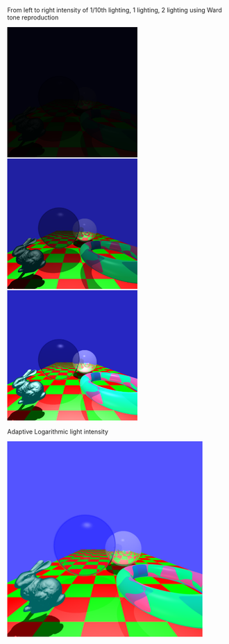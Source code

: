 From left to right intensity of 1/10th lighting, 1 lighting, 2 lighting using Ward tone reproduction
<p float="left">
  <img src="/tenthward.png" width="300" />
  <img src="/1ward.png" width="300" /> 
  <img src="/2ward.png" width="300" />
</p>

Adaptive Logarithmic light intensity
<p float="left">
  <img src="/1adjustment.png" width="450" /> 
</p>


